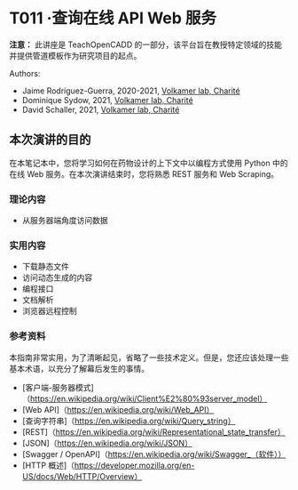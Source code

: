 # T011 ·查询在线 API Web 服务
**注意：** 此讲座是 TeachOpenCADD 的一部分，该平台旨在教授特定领域的技能并提供管道模板作为研究项目的起点。

Authors:

- Jaime Rodríguez-Guerra, 2020-2021, [Volkamer lab, Charité](https://volkamerlab.org/)
- Dominique Sydow, 2021, [Volkamer lab, Charité](https://volkamerlab.org/)
- David Schaller, 2021, [Volkamer lab, Charité](https://volkamerlab.org/)


## 本次演讲的目的

在本笔记本中，您将学习如何在药物设计的上下文中以编程方式使用 Python 中的在线 Web 服务。在本次演讲结束时，您将熟悉 REST 服务和 Web Scraping。

### 理论内容

* 从服务器端角度访问数据


### 实用内容

* 下载静态文件
* 访问动态生成的内容
* 编程接口
* 文档解析
* 浏览器远程控制

### 参考资料

本指南非常实用，为了清晰起见，省略了一些技术定义。但是，您还应该处理一些基本术语，以充分了解幕后发生的事情。
* [客户端-服务器模式]（https://en.wikipedia.org/wiki/Client%E2%80%93server_model）
* [Web API]（https://en.wikipedia.org/wiki/Web_API）
* [查询字符串]（https://en.wikipedia.org/wiki/Query_string）
* [REST]（https://en.wikipedia.org/wiki/Representational_state_transfer）
* [JSON]（https://en.wikipedia.org/wiki/JSON）
* [Swagger / OpenAPI]（https://en.wikipedia.org/wiki/Swagger_（软件））
* [HTTP 概述]（https://developer.mozilla.org/en-US/docs/Web/HTTP/Overview）